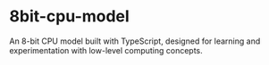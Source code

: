 # 8bit-cpu-model
An 8-bit CPU model built with TypeScript, designed for learning and experimentation with low-level computing concepts.
